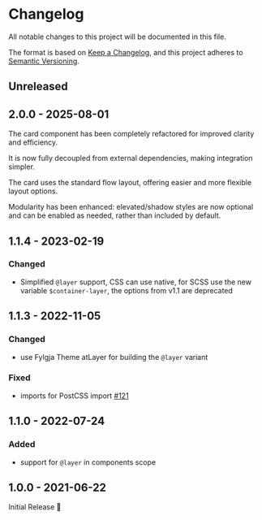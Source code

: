 # Changelog

All notable changes to this project will be documented in this file.

The format is based on [Keep a Changelog](https://keepachangelog.com/en/1.1.0/),
and this project adheres to [Semantic Versioning](https://semver.org/spec/v2.0.0.html).

## Unreleased

## 2.0.0 - 2025-08-01

The card component has been completely refactored for improved clarity and efficiency.

It is now fully decoupled from external dependencies, making integration simpler.

The card uses the standard flow layout, offering easier and more flexible layout options.

Modularity has been enhanced: elevated/shadow styles are now optional and can be enabled as needed,
rather than included by default.

## 1.1.4 - 2023-02-19

### Changed
- Simplified `@layer` support,
  CSS can use native, for SCSS use the new variable `$container-layer`,
  the options from v1.1 are deprecated

## 1.1.3 - 2022-11-05

### Changed
- use Fylgja Theme atLayer for building the `@layer` variant

### Fixed
- imports for PostCSS import [#121](https://github.com/fylgja/fylgja/issues/121)

## 1.1.0 - 2022-07-24

### Added
- support for `@layer` in components scope

## 1.0.0 - 2021-06-22

Initial Release 🎉
